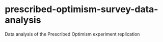 # prescribed-optimism-survey-data-analysis
Data analysis of the Prescribed Optimism experiment replication
